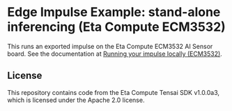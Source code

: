 # Edge Impulse Example: stand-alone inferencing (Eta Compute ECM3532)

This runs an exported impulse on the Eta Compute ECM3532 AI Sensor board. See the documentation at [Running your impulse locally (ECM3532)](https://docs.edgeimpulse.com/docs/running-your-impulse-ecm3532).

## License

This repository contains code from the Eta Compute Tensai SDK v1.0.0a3, which is licensed under the Apache 2.0 license.

